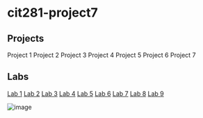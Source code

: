 # cit281-project7

## Projects
Project 1
Project 2
Project 3
Project 4 
Project 5
Project 6
Project 7

## Labs
[Lab 1](https://swarren2.github.io/cit281-lab01/)
[Lab 2](https://swarren2.github.io/cit281-lab02/)
[Lab 3](https://swarren2.github.io/cit281-lab03/)
[Lab 4](https://swarren2.github.io/cit281-lab04/)
[Lab 5](https://swarren2.github.io/cit281-lab05/)
[Lab 6](https://swarren2.github.io/cit281-lab06/)
[Lab 7](https://swarren2.github.io/cit281-lab07/)
[Lab 8](https://swarren2.github.io/cit281-lab08/)
[Lab 9](https://swarren2.github.io/cit281-lab09/)


![image](https://images.unsplash.com/photo-1520962922320-2038eebab146?ixid=MnwxMjA3fDB8MHxwaG90by1wYWdlfHx8fGVufDB8fHx8&ixlib=rb-1.2.1&auto=format&fit=crop&w=668&q=80)

